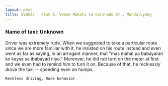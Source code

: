 ```yaml
---
layout: post
title: UVW522 - From A. Venue Makati to Coronado St., Mandaluyong
---
```


### Name of taxi: Unknown

Driver was extremely rude. When we suggested to take a particular route since we are more familiar with it, he insisted on his route instead and even went as far as saying, in an arrogant manner, that "mas mahal pa babayaran ko kaysa sa ibabayad niyo." Moreover, he did not turn on the meter at first and we even had to remind him to turn it on. Because of that, he recklessly drove the taxi -- speeding even on humps.

```Reckless driving, Rude behavior```
